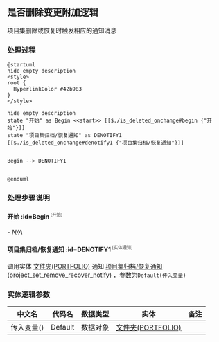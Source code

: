 ## 是否删除变更附加逻辑 <!-- {docsify-ignore-all} -->

   项目集删除或恢复时触发相应的通知消息

### 处理过程

```plantuml
@startuml
hide empty description
<style>
root {
  HyperlinkColor #42b983
}
</style>

hide empty description
state "开始" as Begin <<start>> [[$./is_deleted_onchange#begin {"开始"}]]
state "项目集归档/恢复通知" as DENOTIFY1  [[$./is_deleted_onchange#denotify1 {"项目集归档/恢复通知"}]]


Begin --> DENOTIFY1


@enduml
```


### 处理步骤说明

#### 开始 :id=Begin<sup class="footnote-symbol"> <font color=gray size=1>[开始]</font></sup>



*- N/A*
#### 项目集归档/恢复通知 :id=DENOTIFY1<sup class="footnote-symbol"> <font color=gray size=1>[实体通知]</font></sup>



调用实体 [文件夹(PORTFOLIO)](module/Base/portfolio.md) 通知 [项目集归档/恢复通知(project_set_remove_recover_notify)](module/Base/portfolio/notify/project_set_remove_recover_notify) ，参数为`Default(传入变量)`


### 实体逻辑参数

|    中文名   |    代码名    |  数据类型    |  实体   |备注 |
| --------| --------| -------- | -------- | --------   |
|传入变量(<i class="fa fa-check"/></i>)|Default|数据对象|[文件夹(PORTFOLIO)](module/Base/portfolio.md)||
